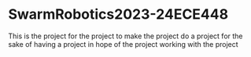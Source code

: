 # SwarmRobotics2023-24ECE448
This is the project for the project to make the project do a project for the sake of having a project in hope of the project working with the project
